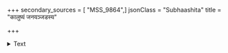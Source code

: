 +++
secondary_sources = [ "MSS_9864",]
jsonClass = "Subhaashita"
title = "कालुष्यं जनयञ्जडस्य"

+++

<details><summary>Text</summary>

कालुष्यं जनयञ्जडस्य रचयन् धर्मद्रुमोन्सूलनं क्लिश्यन्नीतिकृपाक्षमाकमलिनीं लोभाम्बुधिं वधैयन्।  
मर्यादातटमुद्रुजञ्छुभमनोहंसप्रवासं दिशन् किं न क्लेशकरः परिग्रहनदीपूरः प्रवृद्धिं गतः॥
</details>
